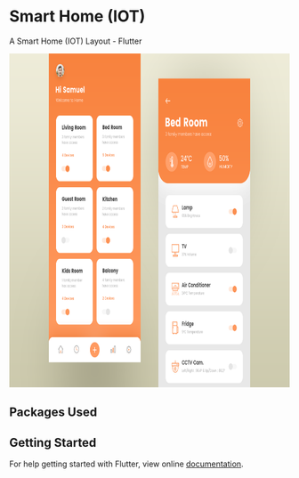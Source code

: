 # Smart Home (IOT)

A Smart Home (IOT) Layout - Flutter

<img src="thumd.webp" height="600em" />

## Packages Used

## Getting Started

For help getting started with Flutter, view online [documentation](http://flutter.dev/).